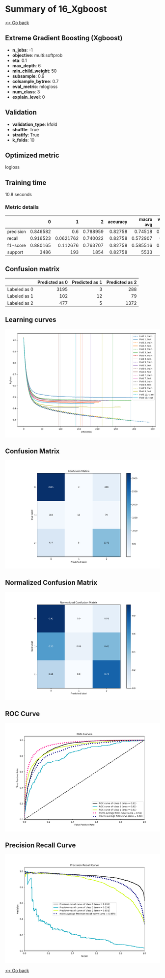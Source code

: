 # Summary of 16_Xgboost

[<< Go back](../README.md)


## Extreme Gradient Boosting (Xgboost)
- **n_jobs**: -1
- **objective**: multi:softprob
- **eta**: 0.1
- **max_depth**: 6
- **min_child_weight**: 50
- **subsample**: 0.9
- **colsample_bytree**: 0.7
- **eval_metric**: mlogloss
- **num_class**: 3
- **explain_level**: 0

## Validation
 - **validation_type**: kfold
 - **shuffle**: True
 - **stratify**: True
 - **k_folds**: 10

## Optimized metric
logloss

## Training time

10.8 seconds

### Metric details
|           |           0 |           1 |           2 |   accuracy |   macro avg |   weighted avg |   logloss |
|:----------|------------:|------------:|------------:|-----------:|------------:|---------------:|----------:|
| precision |    0.846582 |   0.6       |    0.788959 |    0.82758 |    0.74518  |       0.818672 |  0.451553 |
| recall    |    0.916523 |   0.0621762 |    0.740022 |    0.82758 |    0.572907 |       0.82758  |  0.451553 |
| f1-score  |    0.880165 |   0.112676  |    0.763707 |    0.82758 |    0.585516 |       0.814371 |  0.451553 |
| support   | 3486        | 193         | 1854        |    0.82758 | 5533        |    5533        |  0.451553 |


## Confusion matrix
|              |   Predicted as 0 |   Predicted as 1 |   Predicted as 2 |
|:-------------|-----------------:|-----------------:|-----------------:|
| Labeled as 0 |             3195 |                3 |              288 |
| Labeled as 1 |              102 |               12 |               79 |
| Labeled as 2 |              477 |                5 |             1372 |

## Learning curves
![Learning curves](learning_curves.png)
## Confusion Matrix

![Confusion Matrix](confusion_matrix.png)


## Normalized Confusion Matrix

![Normalized Confusion Matrix](confusion_matrix_normalized.png)


## ROC Curve

![ROC Curve](roc_curve.png)


## Precision Recall Curve

![Precision Recall Curve](precision_recall_curve.png)



[<< Go back](../README.md)
